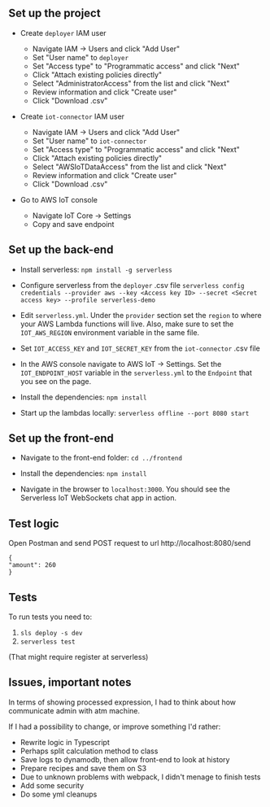 ## Set up the project

- Create `deployer` IAM user
  - Navigate IAM -> Users and click "Add User"
  - Set "User name" to `deployer`
  - Set "Access type" to "Programmatic access" and click "Next"
  - Click "Attach existing policies directly"
  - Select "AdministratorAccess" from the list and click "Next"
  - Review information and click "Create user"
  - Click "Download .csv"

- Create `iot-connector` IAM user
  - Navigate IAM -> Users and click "Add User"
  - Set "User name" to `iot-connector`
  - Set "Access type" to "Programmatic access" and click "Next"
  - Click "Attach existing policies directly"
  - Select "AWSIoTDataAccess" from the list and click "Next"
  - Review information and click "Create user"
  - Click "Download .csv"

- Go to AWS IoT console
  - Navigate IoT Core -> Settings
  - Copy and save endpoint

## Set up the back-end

- Install serverless: `npm install -g serverless`

- Configure serverless from the `deployer` .csv file
`serverless config credentials --provider aws --key <Access key ID> --secret <Secret access key> --profile serverless-demo`

- Edit `serverless.yml`. Under the `provider` section set the `region` to where your AWS Lambda functions will live. Also, make sure to set the `IOT_AWS_REGION` environment variable in the same file.

- Set `IOT_ACCESS_KEY` and `IOT_SECRET_KEY` from the `iot-connector` .csv file

- In the AWS console navigate to AWS IoT -> Settings. Set the `IOT_ENDPOINT_HOST` variable in the `serverless.yml` to the `Endpoint` that you see on the page.

- Install the dependencies: `npm install`

- Start up the lambdas locally: `serverless offline --port 8080 start`

## Set up the front-end

- Navigate to the front-end folder: `cd ../frontend`

- Install the dependencies: `npm install`

- Navigate in the browser to `localhost:3000`. You should see the Serverless IoT WebSockets chat app in action.

## Test logic

Open Postman and send POST request to url http://localhost:8080/send

    {
    "amount": 260
    }

## Tests

To run tests you need to:
1. `sls deploy -s dev`
2. `serverless test`

(That might require register at serverless)

## Issues, important notes

In terms of showing processed expression, I had to think about how communicate admin with atm machine.

If I had a possibility to change, or improve something I'd rather:

* Rewrite logic in Typescript
* Perhaps split calculation method to class
* Save logs to dynamodb, then allow front-end to look at history
* Prepare recipes and save them on S3
* Due to unknown problems with webpack, I didn't menage to finish tests
* Add some security
* Do some yml cleanups
